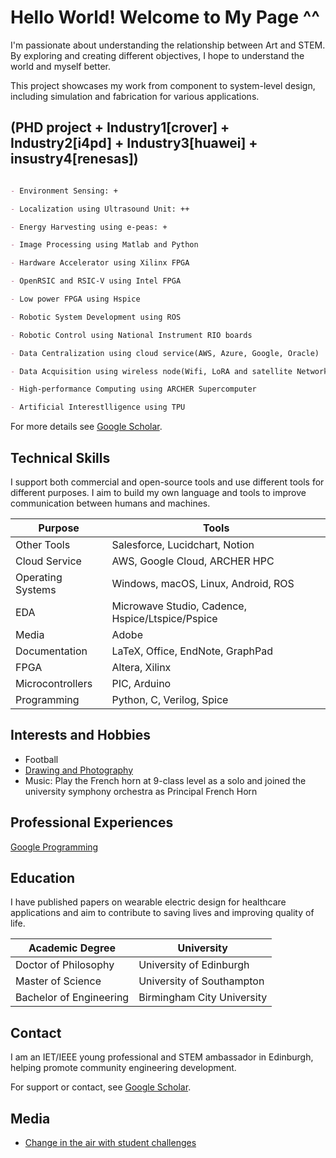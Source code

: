# Hello World! Welcome to My Page ^^

I'm passionate about understanding the relationship between Art and STEM. By exploring and creating different objectives, I hope to understand the world and myself better.

This project showcases my work from component to system-level design, including simulation and fabrication for various applications.

## (PHD project + Industry1[crover] + Industry2[i4pd] + Industry3[huawei] + insustry4[renesas])
```markdown

- Environment Sensing: +  

- Localization using Ultrasound Unit: ++

- Energy Harvesting using e-peas: + 

- Image Processing using Matlab and Python

- Hardware Accelerator using Xilinx FPGA

- OpenRSIC and RSIC-V using Intel FPGA

- Low power FPGA using Hspice

- Robotic System Development using ROS

- Robotic Control using National Instrument RIO boards 

- Data Centralization using cloud service(AWS, Azure, Google, Oracle)

- Data Acquisition using wireless node(Wifi, LoRA and satellite Network)

- High-performance Computing using ARCHER Supercomputer

- Artificial Interestlligence using TPU

```

For more details see [Google Scholar](https://scholar.google.com/citations?user=N9f0ieAAAAAJ&hl=en).

## Technical Skills
I support both commercial and open-source tools and use different tools for different purposes. I aim to build my own language and tools to improve communication between humans and machines.

| Purpose            | Tools                                                         |
|--------------------|---------------------------------------------------------------|
| Other Tools        | Salesforce, Lucidchart, Notion                                |
| Cloud Service      | AWS, Google Cloud, ARCHER HPC                                 |
| Operating Systems  | Windows, macOS, Linux, Android, ROS                           |
| EDA                | Microwave Studio, Cadence, Hspice/Ltspice/Pspice              |
| Media              | Adobe                                                         |
| Documentation      | LaTeX, Office, EndNote, GraphPad                              |
| FPGA               | Altera, Xilinx                                                |
| Microcontrollers   | PIC, Arduino                                                  |
| Programming        | Python, C, Verilog, Spice                                     |

## Interests and Hobbies
- Football
- [Drawing and Photography](https://www.behance.net/fzwang)
- Music: Play the French horn at 9-class level as a solo and joined the university symphony orchestra as Principal French Horn 

## Professional Experiences
[Google Programming](https://sites.google.com/view/2021pix6/home)

## Education
I have published papers on wearable electric design for healthcare applications and aim to contribute to saving lives and improving quality of life.

| Academic Degree       | University                      |
|-----------------------|---------------------------------|
| Doctor of Philosophy  | University of Edinburgh         |
| Master of Science     | University of Southampton       |
| Bachelor of Engineering | Birmingham City University    |

## Contact
I am an IET/IEEE young professional and STEM ambassador in Edinburgh, helping promote community engineering development.

For support or contact, see [Google Scholar](https://scholar.google.com/citations?user=N9f0ieAAAAAJ&hl=en).

## Media 
- [Change in the air with student challenges](https://ddi.ac.uk/change-in-the-air-with-student-challenges/)

